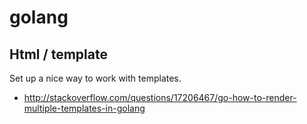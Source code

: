 # golang

## Html / template
Set up a nice way to work with templates.
* http://stackoverflow.com/questions/17206467/go-how-to-render-multiple-templates-in-golang
